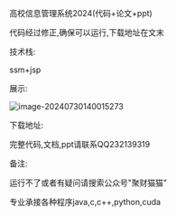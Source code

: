 高校信息管理系统2024(代码+论文+ppt)

代码经过修正,确保可以运行,下载地址在文末

技术栈:

ssm+jsp

展示:

![image-20240730140015273](https://ccy-test01.oss-cn-chengdu.aliyuncs.com/img_for_typora/202407301400370.png)



下载地址:

完整代码,文档,ppt请联系QQ232139319


备注:

运行不了或者有疑问请搜索公众号"聚财猫猫"

专业承接各种程序java,c,c++,python,cuda
